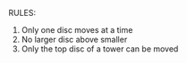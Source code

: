 RULES:
1. Only one disc moves at a time
2. No larger disc above smaller
3. Only the top disc of a tower can be moved